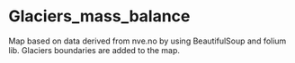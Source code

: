 # Glaciers_mass_balance
Map based on data derived from nve.no by using BeautifulSoup and folium lib. 
Glaciers boundaries are added to the map. 
